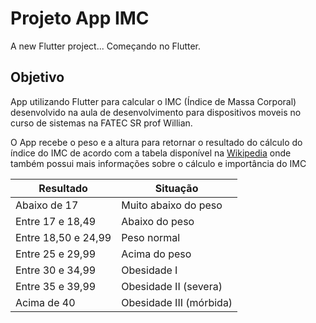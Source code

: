# Projeto App IMC

A new Flutter project...
Começando no Flutter.

## Objetivo

App utilizando Flutter para calcular o IMC (Índice de Massa Corporal) desenvolvido na aula de desenvolvimento para dispositivos moveis no curso de sistemas na FATEC SR prof Willian.

O App recebe o peso e a altura para retornar o resultado do cálculo do índice do IMC de acordo com a tabela disponível na [Wikipedia](https://pt.wikipedia.org/wiki/%C3%8Dndice_de_massa_corporal) onde também possui mais informações sobre o cálculo e importância do IMC

| Resultado           | Situação                |
| ------------------- | ----------------------- |
| Abaixo de 17        | Muito abaixo do peso    |
| Entre 17 e 18,49    | Abaixo do peso          |
| Entre 18,50 e 24,99 | Peso normal             |
| Entre 25 e 29,99    | Acima do peso           |
| Entre 30 e 34,99    | Obesidade I             |
| Entre 35 e 39,99    | Obesidade II (severa)   |
| Acima de 40         | Obesidade III (mórbida) |
